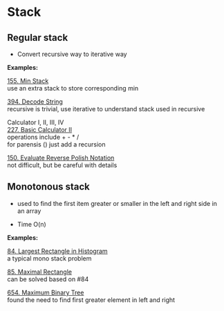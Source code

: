 # Stack

##  Regular stack

* Convert recursive way to iterative way

__Examples:__

[155. Min Stack](https://leetcode.com/problems/min-stack/)\
use an extra stack to store corresponding min

[394. Decode String](https://leetcode.com/problems/decode-string/)\
recursive is trivial, use iterative to understand stack used in recursive

Calculator I, II, III, IV\
[227. Basic Calculator II](https://leetcode.com/problems/basic-calculator-ii/)\
operations include + - * / \
for parensis () just add a recursion

[150. Evaluate Reverse Polish Notation](https://leetcode.com/problems/evaluate-reverse-polish-notation/)\
not difficult, but be careful with details

## Monotonous stack

* used to find the first item greater or smaller in the left and right side in an array

* Time O(n)

__Examples:__

[84. Largest Rectangle in Histogram](https://leetcode.com/problems/largest-rectangle-in-histogram/)\
a typical mono stack problem

[85. Maximal Rectangle](https://leetcode.com/problems/maximal-rectangle/)\
can be solved based on #84

[654. Maximum Binary Tree](https://leetcode.com/problems/maximum-binary-tree/)\
found the need to find first greater element in left and right